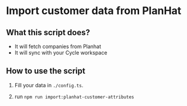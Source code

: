 # Import customer data from PlanHat

## What this script does?

- It will fetch companies from Planhat
- It will sync with your Cycle workspace

## How to use the script

1. Fill your data in `./config.ts`.

2. run `npm run import:planhat-customer-attributes`
